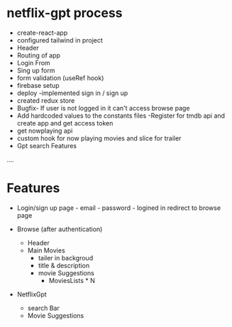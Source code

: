 # netflix-gpt process

- create-react-app 
- configured tailwind in project
- Header
- Routing of app
- Login From
- Sing up form
- form validation (useRef hook)
- firebase setup
- deploy
-implemented sign in / sign up
- created redux store
- Bugfix- If user is not logged in it can't access browse page
- Add hardcoded values to the constants files
-Register for tmdb api and create app and get access token
- get nowplaying api
- custom hook for now playing movies and slice for trailer
- Gpt search Features





....
# Features
- Login/sign up page
      - email
      - password
      - logined in redirect to browse page
- Browse (after authentication)
  - Header
  - Main Movies
      - tailer in backgroud
      - title & description
      - movie Suggestions
         - MoviesLists * N 

- NetflixGpt
  - search Bar
  - Movie Suggestions